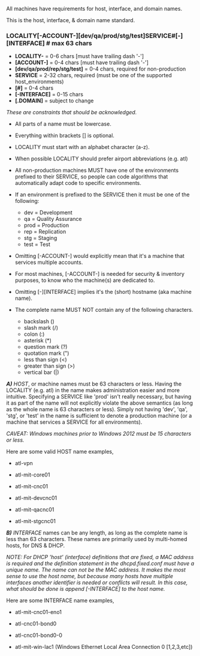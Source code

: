 All machines have requirements for host, interface, and domain names.

This is the host, interface, & domain name standard.

### LOCALITY[-ACCOUNT-][dev/qa/prod/stg/test]SERVICE#[-][INTERFACE] # max 63 chars

* **LOCALITY-**                       = 0-6 chars [must have trailing dash '-']
* **[ACCOUNT-]**                      = 0-4 chars [must have trailing dash '-']
* **[dev/qa/prod/rep/stg/test]**      = 0-4 chars, required for non-production
* **SERVICE**                         = 2-32 chars, required (must be one of the supported host_environments)
* **[#]**                             = 0-4 chars
* **[-INTERFACE]**                    = 0-15 chars
* **[.DOMAIN]**                       = subject to change

_These are constraints that should be acknowledged._

* All parts of a name must be lowercase.
* Everything within brackets [] is optional.
* LOCALITY must start with an alphabet character (a-z).
* When possible LOCALITY should prefer airport abbreviations (e.g. atl)
* All non-production machines MUST have one of the environments prefixed to their SERVICE, so people can code algorithms that automatically adapt code to specific environments.

* If an environment is prefixed to the SERVICE then it must be one of the following:
    * dev   = Development
    * qa    = Quality Assurance
    * prod  = Production
    * rep   = Replication
    * stg   = Staging
    * test  = Test

* Omitting [-ACCOUNT-] would explicitly mean that it's a machine that services multiple accounts.
* For most machines, [-ACCOUNT-] is needed for security & inventory purposes, to know who the machine(s) are dedicated to.
* Omitting [-][INTERFACE] implies it's the (short) hostname (aka machine name).

* The complete name MUST NOT contain any of the following characters.
    * backslash (\)
    * slash mark (/)
    * colon (:)
    * asterisk (*)
    * question mark (?)
    * quotation mark (")
    * less than sign (<)
    * greater than sign (>)
    * vertical bar (|)

**_A)_** _HOST_, or machine names must be 63 characters or less. Having the LOCALITY (e.g. atl) in the name makes administration easier and more intuitive. Specifying a SERVICE like 'prod' isn't really necessary, but having it as part of the name will not explicitly violate the above semantics (as long as the whole name is 63 characters or less). Simply not having 'dev', 'qa', 'stg', or 'test' in the name is sufficient to denote a production machine (or a machine that services a SERVICE for all environments).

_CAVEAT: Windows machines prior to Windows 2012 must be 15 characters or less._

Here are some valid HOST name examples,

* atl-vpn

* atl-mit-core01
* atl-mit-cnc01
* atl-mit-devcnc01
* atl-mit-qacnc01
* atl-mit-stgcnc01

**_B)_** _INTERFACE_ names can be any length, as long as the complete name is less than 63 characters. These names are primarily used by multi-homed hosts, for DNS & DHCP.

_NOTE: For DHCP 'host' (interface) definitions that are fixed, a MAC address is required and the definition statement in the dhcpd.fixed.conf must have a unique name. The name can not be the MAC address. It makes the most sense to use the host name, but because many hosts have multiple interfaces another identifier is needed or conflicts will result. In this case, what should be done is append [-INTERFACE] to the host name._

Here are some INTERFACE name examples,

* atl-mit-cnc01-eno1
* atl-cnc01-bond0
* atl-cnc01-bond0-0

* atl-mit-win-lac1 (Windows Ethernet Local Area Connection 0 [1,2,3,etc])

